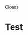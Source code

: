 <!-- Thanks for contributing! 🍄 -->

Closes 
<!--    👆 Does this PR close/fix an existing issue? Put it here. E.g. `Closes #10` -->


# Test
<!-- List some URLs that reviewers can use to test your PR -->
